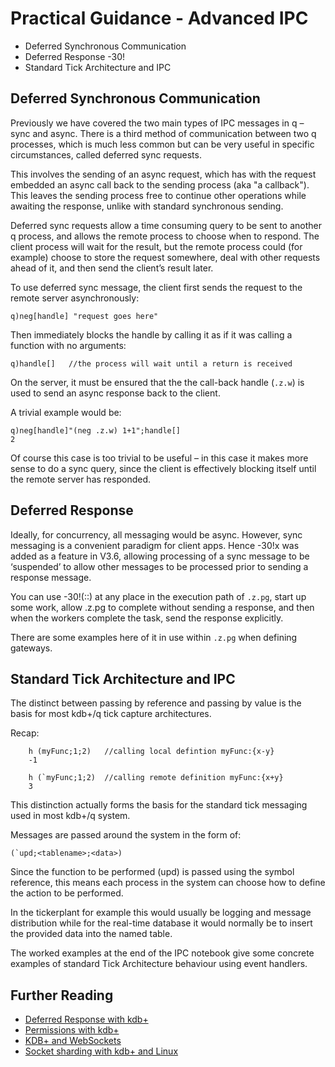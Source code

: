 # Practical Guidance - Advanced IPC

* Deferred Synchronous Communication
* Deferred Response -30!
* Standard Tick Architecture and IPC

##  Deferred Synchronous Communication
Previously we have covered the two main types of IPC messages in q – sync and async. There is a third method of communication between two q processes, which is much less common but can be very useful in specific circumstances, called deferred sync requests.

This involves the sending of an async request, which has with the request embedded an async call back to the sending process (aka "a callback"). This leaves the sending process free to continue other operations while awaiting the response, unlike with standard synchronous sending.

Deferred sync requests allow a time consuming query to be sent to another q process, and allows the remote process to choose when to respond. The client process will wait for the result, but the remote process could (for example) choose to store the request somewhere, deal with other requests ahead of it, and then send the client’s result later.

To use deferred sync message, the client first sends the request to the remote server asynchronously:

```
q)neg[handle] "request goes here"
```
Then immediately blocks the handle by calling it as if it was calling a function with no arguments:

```
q)handle[]   //the process will wait until a return is received
```

On the server, it must be ensured that the the call-back handle (```.z.w```) is used to send an async response back to the client.

A trivial example would be:

```
q)neg[handle]"(neg .z.w) 1+1";handle[]
2
```
Of course this case is too trivial to be useful – in this case it makes more sense to do a sync query, since the client is effectively blocking itself until the remote server has responded.

## Deferred Response 
Ideally, for concurrency, all messaging would be async. However, sync messaging is a convenient paradigm for client apps. Hence -30!x was added as a feature in V3.6, allowing processing of a sync message to be ‘suspended’ to allow other messages to be processed prior to sending a response message.

You can use -30!(::) at any place in the execution path of ```.z.pg```, start up some work, allow .z.pg to complete without sending a response, and then when the workers complete the task, send the response explicitly.

There are some examples here of it in use within ```.z.pg``` when defining gateways.

## Standard Tick Architecture and IPC
The distinct between passing by reference and passing by value is the basis for most kdb+/q tick capture architectures.

Recap: 
```
    h (myFunc;1;2)   //calling local defintion myFunc:{x-y}
    -1

    h (`myFunc;1;2)  //calling remote definition myFunc:{x+y}
    3 
```
This distinction actually forms the basis for the standard tick messaging used in most kdb+/q system.

Messages are passed around the system in the form of:

  ```
  (`upd;<tablename>;<data>)
  ```
Since the function to be performed (upd) is passed using the symbol reference, this means each process in the system can choose how to define the action to be performed.

In the tickerplant for example this would usually be logging and message distribution while for the real-time database it would normally be to insert the provided data into the named table.

The worked examples at the end of the IPC notebook give some concrete examples of standard Tick Architecture behaviour using event handlers.


## Further Reading
* [Deferred Response with kdb+](https://kx.com/blog/kdb-q-insights-deferred-response/)
* [Permissions with kdb+](https://code.kx.com/q/wp/permissions/)
* [KDB+ and WebSockets](https://code.kx.com/q/wp/websockets/) 
* [Socket sharding with kdb+ and Linux](https://code.kx.com/q/wp/socket-sharding/)